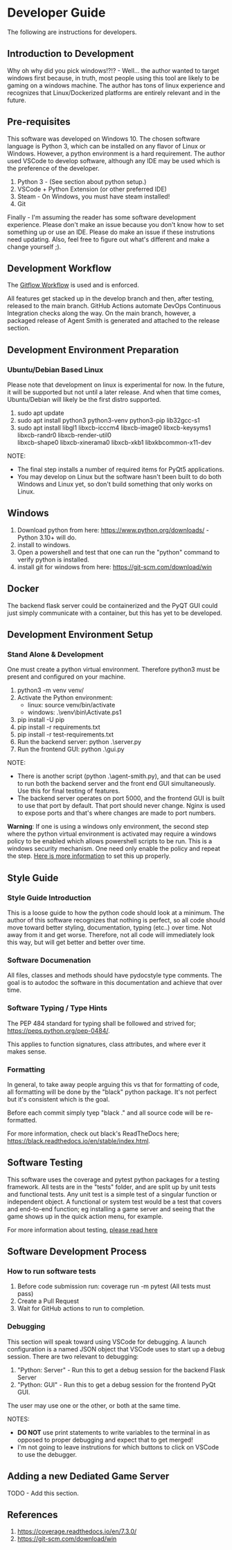 
# Developer Guide

The following are instructions for developers.

## Introduction to Development

Why oh why did you pick windows!?!? - Well... the author wanted to target windows first because, in truth,
most people using this tool are likely to be gaming on a windows machine.  The author has tons of linux
experience and recognizes that Linux/Dockerized platforms are entirely relevant and in the future.

## Pre-requisites

This software was developed on Windows 10. The chosen software language is Python 3, which can be installed
on any flavor of Linux or Windows.  However, a python environment is a hard requirement. The author used VSCode to
develop software, although any IDE may be used which is the preference of the developer.

1. Python 3 - (See section about python setup.)
2. VSCode + Python Extension (or other preferred IDE)
3. Steam - On Windows, you must have steam installed!
4. Git

Finally - I'm assuming the reader has some software development experience.  Please don't make an issue because you
don't know how to set something up or use an IDE.  Please do make an issue if these instrutions need updating.  Also,
feel free to figure out what's different and make a change yourself ;).

## Development Workflow

The [Gitflow Workflow](https://www.atlassian.com/git/tutorials/comparing-workflows/gitflow-workflow)
is used and is enforced.

All features get stacked up in the develop branch and then, after testing, released to the main branch.
GitHub Actions automate DevOps Continuous Integration checks along the way.  On the main branch, however,
a packaged release of Agent Smith is generated and attached to the release section.

## Development Environment Preparation

### Ubuntu/Debian Based Linux

Please note that development on linux is experimental for now.  In the future, it will be supported
but not until a later release.  And when that time comes, Ubuntu/Debian will likely be the first
distro supported.

1. sudo apt update
2. sudo apt install python3 python3-venv python3-pip lib32gcc-s1
3. sudo apt install libgl1 libxcb-icccm4 libxcb-image0 libxcb-keysyms1 libxcb-randr0 libxcb-render-util0 \
   libxcb-shape0 libxcb-xinerama0 libxcb-xkb1 libxkbcommon-x11-dev

NOTE:
   - The final step installs a number of required items for PyQt5 applications.
   - You may develop on Linux but the software hasn't been built to do both Windows and Linux yet, so don't build
     something that only works on Linux.

## Windows

1. Download python from here: https://www.python.org/downloads/ - Python 3.10+ will do.
2. install to windows.
3. Open a powershell and test that one can run the "python" command to verify python is installed.
4. install git for windows from here: https://git-scm.com/download/win

## Docker

The backend flask server could be containerized and the PyQT GUI could just simply communicate with
a container, but this has yet to be developed.

## Development Environment Setup

### Stand Alone & Development

One must create a python virtual environment.  Therefore python3 must be present and configured on your machine.

1. python3 -m venv venv/
2. Activate the Python environment:
   - linux: source venv/bin/activate
   - windows:  .\venv\bin\Activate.ps1
3. pip install -U pip
4. pip install -r requirements.txt
5. pip install -r test-requirements.txt
6. Run the backend server: python .\server.py
7. Run the frontend GUI: python .\gui.py

NOTE:
   - There is another script (python .\agent-smith.py), and that can be used to run both the backend server and the front
     end GUI simultaneously.  Use this for final testing of features.
   - The backend server operates on port 5000, and the frontend GUI is built to use that port by default.
     That port should never change. Nginx is used to expose ports and that's where changes are made to
     port numbers.

**Warning**: If one is using a windows only environment, the second step where the python virtual environment is activated
may require a windows policy to be enabled which allows powershell scripts to be run.  This is a windows security
mechanism.  One need only enable the policy and repeat the step.  [Here is more information](https://learn.microsoft.com/en-us/powershell/module/microsoft.powershell.security/set-executionpolicy?view=powershell-7.3)
to set this up properly.

## Style Guide

### Style Guide Introduction

This is a loose guide to how the python code should look at a minimum.  The author of this software recognizes that
nothing is perfect, so all code should move toward better styling, documentation, typing (etc..) over time.  Not away
from it and get worse.  Therefore, not all code will immediately look this way, but will get better and better over time.

### Software Documenation

All files, classes and methods should have pydocstyle type comments.  The goal is to autodoc the software in
this documentation and achieve that over time.

### Software Typing / Type Hints

The PEP 484 standard for typing shall be followed and strived for; https://peps.python.org/pep-0484/.

This applies to function signatures, class attributes, and where ever it makes sense.

### Formatting

In general, to take away people arguing this vs that for formatting of code, all formatting will be done by the "black"
python package.  It's not perfect but it's consistent which is the goal.

Before each commit simply tyep "black ." and all source code will be re-formatted.

For more information, check out black's ReadTheDocs here; https://black.readthedocs.io/en/stable/index.html.


## Software Testing

This software uses the coverage and pytest python packages for a testing framework.  All tests are in the "tests" folder,
and are split up by unit tests and functional tests.  Any unit test is a simple test of a singular function or independent
object.  A functional or system test would be a test that covers and end-to-end function; eg installing a game server and
seeing that the game shows up in the quick action menu, for example.

For more information about testing, [please read here](./testing.md)

## Software Development Process

### How to run software tests

1. Before code submission run: coverage run -m pytest  (All tests must pass)
2. Create a Pull Request
3. Wait for GitHub actions to run to completion.

### Debugging

This section will speak toward using VSCode for debugging.  A launch configuration is a named JSON object that VSCode
uses to start up a debug session.  There are two relevant to debugging:

1. "Python: Server" - Run this to get a debug session for the backend Flask Server
2. "Python: GUI" - Run this to get a debug session for the frontend PyQt GUI.

The user may use one or the other, or both at the same time.

NOTES:
   - **DO NOT** use print statements to write variables to the terminal in as opposed to proper debugging and expect
     that to get merged!
   - I'm not going to leave instrutions for which buttons to click on VSCode to use the debugger.

## Adding a new Dediated Game Server

TODO - Add this section.

## References

1. https://coverage.readthedocs.io/en/7.3.0/
2. https://git-scm.com/download/win

